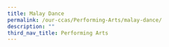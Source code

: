 ```yaml
---
title: Malay Dance
permalink: /our-ccas/Performing-Arts/malay-dance/
description: ""
third_nav_title: Performing Arts
---
```

